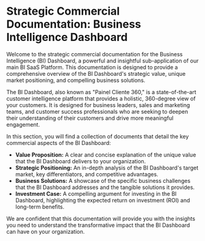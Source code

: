 # Strategic Commercial Documentation: Business Intelligence Dashboard

Welcome to the strategic commercial documentation for the Business Intelligence (BI) Dashboard, a powerful and insightful sub-application of our main BI SaaS Platform. This documentation is designed to provide a comprehensive overview of the BI Dashboard's strategic value, unique market positioning, and compelling business solutions.

The BI Dashboard, also known as "Painel Cliente 360," is a state-of-the-art customer intelligence platform that provides a holistic, 360-degree view of your customers. It is designed for business leaders, sales and marketing teams, and customer success professionals who are seeking to deepen their understanding of their customers and drive more meaningful engagement.

In this section, you will find a collection of documents that detail the key commercial aspects of the BI Dashboard:

*   **Value Proposition:** A clear and concise explanation of the unique value that the BI Dashboard delivers to your organization.
*   **Strategic Positioning:** An in-depth analysis of the BI Dashboard's target market, key differentiators, and competitive advantages.
*   **Business Solutions:** A showcase of the specific business challenges that the BI Dashboard addresses and the tangible solutions it provides.
*   **Investment Case:** A compelling argument for investing in the BI Dashboard, highlighting the expected return on investment (ROI) and long-term benefits.

We are confident that this documentation will provide you with the insights you need to understand the transformative impact that the BI Dashboard can have on your organization.

